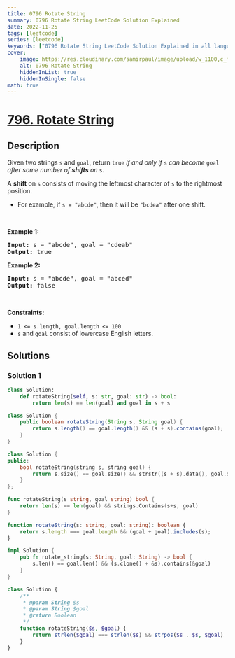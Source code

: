```yaml
---
title: 0796 Rotate String
summary: 0796 Rotate String LeetCode Solution Explained
date: 2022-11-25
tags: [leetcode]
series: [leetcode]
keywords: ["0796 Rotate String LeetCode Solution Explained in all languages", "0796 Rotate String", "LeetCode", "leetcode solution in Python3 C++ Java Go PHP Ruby Swift TypeScript Rust C# JavaScript C", "GeeksforGeeks", "InterviewBit", "Coding Ninjas", "HackerRank", "HackerEarth", "CodeChef", "TopCoder", "AlgoExpert", "freeCodeCamp", "Codeforces", "GitHub", "AtCoder", "Samir Paul"]
cover:
    image: https://res.cloudinary.com/samirpaul/image/upload/w_1100,c_fit,co_rgb:FFFFFF,l_text:Arial_75_bold:0796 Rotate String - Solution Explained/problem-solving.webp
    alt: 0796 Rotate String
    hiddenInList: true
    hiddenInSingle: false
math: true
---
```



# [796. Rotate String](https://leetcode.com/problems/rotate-string)


## Description

<p>Given two strings <code>s</code> and <code>goal</code>, return <code>true</code> <em>if and only if</em> <code>s</code> <em>can become</em> <code>goal</code> <em>after some number of <strong>shifts</strong> on</em> <code>s</code>.</p>

<p>A <strong>shift</strong> on <code>s</code> consists of moving the leftmost character of <code>s</code> to the rightmost position.</p>

<ul>
	<li>For example, if <code>s = &quot;abcde&quot;</code>, then it will be <code>&quot;bcdea&quot;</code> after one shift.</li>
</ul>

<p>&nbsp;</p>
<p><strong class="example">Example 1:</strong></p>
<pre><strong>Input:</strong> s = "abcde", goal = "cdeab"
<strong>Output:</strong> true
</pre><p><strong class="example">Example 2:</strong></p>
<pre><strong>Input:</strong> s = "abcde", goal = "abced"
<strong>Output:</strong> false
</pre>
<p>&nbsp;</p>
<p><strong>Constraints:</strong></p>

<ul>
	<li><code>1 &lt;= s.length, goal.length &lt;= 100</code></li>
	<li><code>s</code> and <code>goal</code> consist of lowercase English letters.</li>
</ul>

## Solutions

### Solution 1

<!-- tabs:start -->

```python
class Solution:
    def rotateString(self, s: str, goal: str) -> bool:
        return len(s) == len(goal) and goal in s + s
```

```java
class Solution {
    public boolean rotateString(String s, String goal) {
        return s.length() == goal.length() && (s + s).contains(goal);
    }
}
```

```cpp
class Solution {
public:
    bool rotateString(string s, string goal) {
        return s.size() == goal.size() && strstr((s + s).data(), goal.data());
    }
};
```

```go
func rotateString(s string, goal string) bool {
	return len(s) == len(goal) && strings.Contains(s+s, goal)
}
```

```ts
function rotateString(s: string, goal: string): boolean {
    return s.length === goal.length && (goal + goal).includes(s);
}
```

```rust
impl Solution {
    pub fn rotate_string(s: String, goal: String) -> bool {
        s.len() == goal.len() && (s.clone() + &s).contains(&goal)
    }
}
```

```php
class Solution {
    /**
     * @param String $s
     * @param String $goal
     * @return Boolean
     */
    function rotateString($s, $goal) {
        return strlen($goal) === strlen($s) && strpos($s . $s, $goal) !== false;
    }
}
```

<!-- tabs:end -->

<!-- end -->
